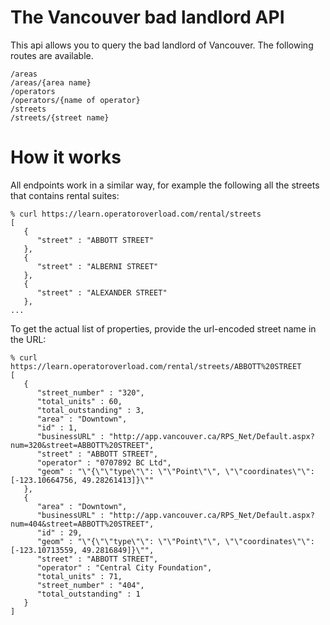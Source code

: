 # The Vancouver bad landlord API

This api allows you to query the bad landlord of Vancouver.  The following routes are available.

```
/areas
/areas/{area name}
/operators
/operators/{name of operator}
/streets
/streets/{street name}
```

# How it works

All endpoints work in a similar way, for example the following all the streets that contains rental suites:

```
% curl https://learn.operatoroverload.com/rental/streets
[
   {
      "street" : "ABBOTT STREET"
   },
   {
      "street" : "ALBERNI STREET"
   },
   {
      "street" : "ALEXANDER STREET"
   },
...
```

To get the actual list of properties, provide the url-encoded street name in the URL:

```
% curl https://learn.operatoroverload.com/rental/streets/ABBOTT%20STREET
[
   {
      "street_number" : "320",
      "total_units" : 60,
      "total_outstanding" : 3,
      "area" : "Downtown",
      "id" : 1,
      "businessURL" : "http://app.vancouver.ca/RPS_Net/Default.aspx?num=320&street=ABBOTT%20STREET",
      "street" : "ABBOTT STREET",
      "operator" : "0707892 BC Ltd",
      "geom" : "\"{\"\"type\"\": \"\"Point\"\", \"\"coordinates\"\": [-123.10664756, 49.28261413]}\""
   },
   {
      "area" : "Downtown",
      "businessURL" : "http://app.vancouver.ca/RPS_Net/Default.aspx?num=404&street=ABBOTT%20STREET",
      "id" : 29,
      "geom" : "\"{\"\"type\"\": \"\"Point\"\", \"\"coordinates\"\": [-123.10713559, 49.2816849]}\"",
      "street" : "ABBOTT STREET",
      "operator" : "Central City Foundation",
      "total_units" : 71,
      "street_number" : "404",
      "total_outstanding" : 1
   }
]

```